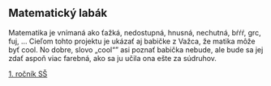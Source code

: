 ## Matematický labák

Matematika je vnímaná ako ťažká, nedostupná, hnusná, nechutná, bŕŕŕ, grc, fuj, … Cieľom tohto projektu je ukázať aj babičke z Važca, že matika môže byť cool. No dobre, slovo „cool“” asi poznať babička nebude, ale bude sa jej zdať aspoň viac farebná, ako sa ju učila ona ešte za súdruhov.

[1. ročník SŠ](/matika/ss-rocnik-1)
